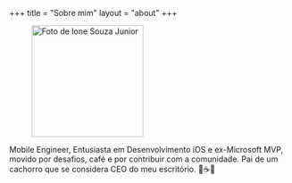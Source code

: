 +++
title = "Sobre mim"
layout = "about"
+++
<div class="post">
	<figure>
		<img src="/img/ione-souza-junior.png" width="200" alt="Foto de Ione Souza Junior"> 
	</figure>
	<p>Mobile Engineer, Entusiasta em Desenvolvimento iOS e ex-Microsoft MVP, movido por desafios, café e por contribuir com a comunidade. Pai de um cachorro que se considera CEO do meu escritório. 📱☕🐶</p>
</div>
